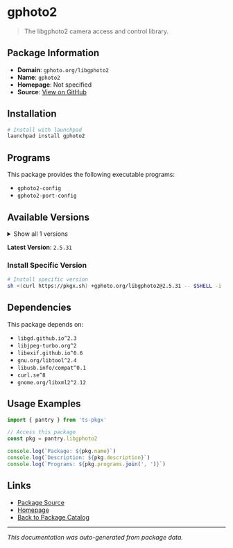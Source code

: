 # gphoto2

> The libgphoto2 camera access and control library.

## Package Information

- **Domain**: `gphoto.org/libgphoto2`
- **Name**: `gphoto2`
- **Homepage**: Not specified
- **Source**: [View on GitHub](https://github.com/pkgxdev/pantry/tree/main/projects/gphoto.org/libgphoto2/package.yml)

## Installation

```bash
# Install with launchpad
launchpad install gphoto2
```

## Programs

This package provides the following executable programs:

- `gphoto2-config`
- `gphoto2-port-config`

## Available Versions

<details>
<summary>Show all 1 versions</summary>

- `2.5.31`

</details>

**Latest Version**: `2.5.31`

### Install Specific Version

```bash
# Install specific version
sh <(curl https://pkgx.sh) +gphoto.org/libgphoto2@2.5.31 -- $SHELL -i
```

## Dependencies

This package depends on:

- `libgd.github.io^2.3`
- `libjpeg-turbo.org^2`
- `libexif.github.io^0.6`
- `gnu.org/libtool^2.4`
- `libusb.info/compat^0.1`
- `curl.se^8`
- `gnome.org/libxml2^2.12`

## Usage Examples

```typescript
import { pantry } from 'ts-pkgx'

// Access this package
const pkg = pantry.libgphoto2

console.log(`Package: ${pkg.name}`)
console.log(`Description: ${pkg.description}`)
console.log(`Programs: ${pkg.programs.join(', ')}`)
```

## Links

- [Package Source](https://github.com/pkgxdev/pantry/tree/main/projects/gphoto.org/libgphoto2/package.yml)
- [Homepage](#)
- [Back to Package Catalog](../package-catalog.md)

---

*This documentation was auto-generated from package data.*
